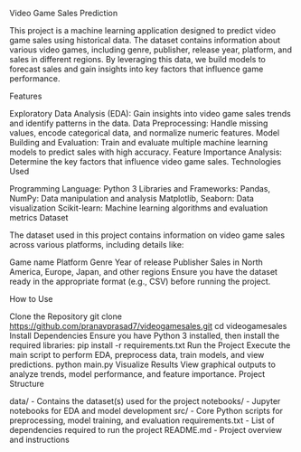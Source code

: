 Video Game Sales Prediction

This project is a machine learning application designed to predict video game sales using historical data. The dataset contains information about various video games, including genre, publisher, release year, platform, and sales in different regions. By leveraging this data, we build models to forecast sales and gain insights into key factors that influence game performance.

Features

Exploratory Data Analysis (EDA):
Gain insights into video game sales trends and identify patterns in the data.
Data Preprocessing:
Handle missing values, encode categorical data, and normalize numeric features.
Model Building and Evaluation:
Train and evaluate multiple machine learning models to predict sales with high accuracy.
Feature Importance Analysis:
Determine the key factors that influence video game sales.
Technologies Used

Programming Language: Python 3
Libraries and Frameworks:
Pandas, NumPy: Data manipulation and analysis
Matplotlib, Seaborn: Data visualization
Scikit-learn: Machine learning algorithms and evaluation metrics
Dataset

The dataset used in this project contains information on video game sales across various platforms, including details like:

Game name
Platform
Genre
Year of release
Publisher
Sales in North America, Europe, Japan, and other regions
Ensure you have the dataset ready in the appropriate format (e.g., CSV) before running the project.

How to Use

Clone the Repository
git clone https://github.com/pranavprasad7/videogamesales.git
cd videogamesales
Install Dependencies
Ensure you have Python 3 installed, then install the required libraries:
pip install -r requirements.txt
Run the Project
Execute the main script to perform EDA, preprocess data, train models, and view predictions.
python main.py
Visualize Results
View graphical outputs to analyze trends, model performance, and feature importance.
Project Structure

data/ - Contains the dataset(s) used for the project
notebooks/ - Jupyter notebooks for EDA and model development
src/ - Core Python scripts for preprocessing, model training, and evaluation
requirements.txt - List of dependencies required to run the project
README.md - Project overview and instructions
